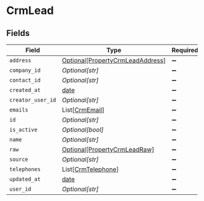 # CrmLead


## Fields

| Field                                                                             | Type                                                                              | Required                                                                          | Description                                                                       |
| --------------------------------------------------------------------------------- | --------------------------------------------------------------------------------- | --------------------------------------------------------------------------------- | --------------------------------------------------------------------------------- |
| `address`                                                                         | [Optional[PropertyCrmLeadAddress]](../../models/shared/propertycrmleadaddress.md) | :heavy_minus_sign:                                                                | N/A                                                                               |
| `company_id`                                                                      | *Optional[str]*                                                                   | :heavy_minus_sign:                                                                | N/A                                                                               |
| `contact_id`                                                                      | *Optional[str]*                                                                   | :heavy_minus_sign:                                                                | N/A                                                                               |
| `created_at`                                                                      | [date](https://docs.python.org/3/library/datetime.html#date-objects)              | :heavy_minus_sign:                                                                | N/A                                                                               |
| `creator_user_id`                                                                 | *Optional[str]*                                                                   | :heavy_minus_sign:                                                                | N/A                                                                               |
| `emails`                                                                          | List[[CrmEmail](../../models/shared/crmemail.md)]                                 | :heavy_minus_sign:                                                                | N/A                                                                               |
| `id`                                                                              | *Optional[str]*                                                                   | :heavy_minus_sign:                                                                | N/A                                                                               |
| `is_active`                                                                       | *Optional[bool]*                                                                  | :heavy_minus_sign:                                                                | N/A                                                                               |
| `name`                                                                            | *Optional[str]*                                                                   | :heavy_minus_sign:                                                                | N/A                                                                               |
| `raw`                                                                             | [Optional[PropertyCrmLeadRaw]](../../models/shared/propertycrmleadraw.md)         | :heavy_minus_sign:                                                                | N/A                                                                               |
| `source`                                                                          | *Optional[str]*                                                                   | :heavy_minus_sign:                                                                | N/A                                                                               |
| `telephones`                                                                      | List[[CrmTelephone](../../models/shared/crmtelephone.md)]                         | :heavy_minus_sign:                                                                | N/A                                                                               |
| `updated_at`                                                                      | [date](https://docs.python.org/3/library/datetime.html#date-objects)              | :heavy_minus_sign:                                                                | N/A                                                                               |
| `user_id`                                                                         | *Optional[str]*                                                                   | :heavy_minus_sign:                                                                | N/A                                                                               |